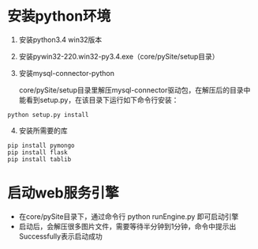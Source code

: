 # 安装python环境

1. 安装python3.4 win32版本

2. 安装pywin32-220.win32-py3.4.exe（core/pySite/setup目录）

3. 安装mysql-connector-python

      core/pySite/setup目录里解压mysql-connector驱动包，在解压后的目录中能看到setup.py，在该目录下运行如下命令行安装：

```
python setup.py install
```

  4. 安装所需要的库

```
pip install pymongo
pip install flask
pip install tablib
```

# 启动web服务引擎

* 在core/pySite目录下，通过命令行 python runEngine.py 即可启动引擎
* 启动后，会解压很多图片文件，需要等待半分钟到1分钟，命令中提示出Successfully表示启动成功



